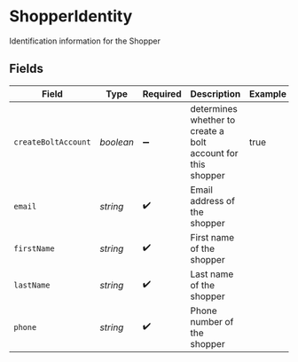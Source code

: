 # ShopperIdentity

Identification information for the Shopper


## Fields

| Field                                                        | Type                                                         | Required                                                     | Description                                                  | Example                                                      |
| ------------------------------------------------------------ | ------------------------------------------------------------ | ------------------------------------------------------------ | ------------------------------------------------------------ | ------------------------------------------------------------ |
| `createBoltAccount`                                          | *boolean*                                                    | :heavy_minus_sign:                                           | determines whether to create a bolt account for this shopper | true                                                         |
| `email`                                                      | *string*                                                     | :heavy_check_mark:                                           | Email address of the shopper                                 |                                                              |
| `firstName`                                                  | *string*                                                     | :heavy_check_mark:                                           | First name of the shopper                                    |                                                              |
| `lastName`                                                   | *string*                                                     | :heavy_check_mark:                                           | Last name of the shopper                                     |                                                              |
| `phone`                                                      | *string*                                                     | :heavy_check_mark:                                           | Phone number of the shopper                                  |                                                              |